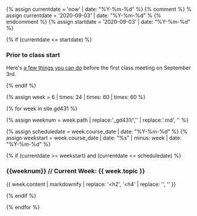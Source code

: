 {% assign currentdate = 'now' | date: "%Y-%m-%d" %}
{% comment %}
%  assign currentdate = '2020-09-03' | date: "%Y-%m-%d" %
{% endcomment %}
{% assign startdate = '2020-09-03' | date: "%Y-%m-%d" %}

{% if (currentdate <= startdate) %}

<section class="schedule-list">

### Prior to class start

Here's [a few things you can do](/gd-431/00/early-start) before the first class meeting on September 3rd.

</section>

{% endif %}


{% assign week = 6 | times: 24 | times: 60 | times: 60 %}

{% for week in site.gd431 %}

{% assign weeknum = week.path | replace:'_gd431/','' | replace:'.md', '' %}

{% assign scheduledate = week.course_date | date: "%Y-%m-%d" %}
{% assign weekstart = week.course_date | date: "%s" | minus: week | date: "%Y-%m-%d" %}

{% if (currentdate >= weekstart) and (currentdate <= scheduledate) %}


<section class="schedule-list">

<h3 id="current-week">{{weeknum}} // Current Week: {{ week.topic }}</h3>

{{ week.content | markdownify | replace: '<h2', '<h4' | replace: '</h2>', '</h4>'  }}

</section>


{% endif %}

{% endfor %}
